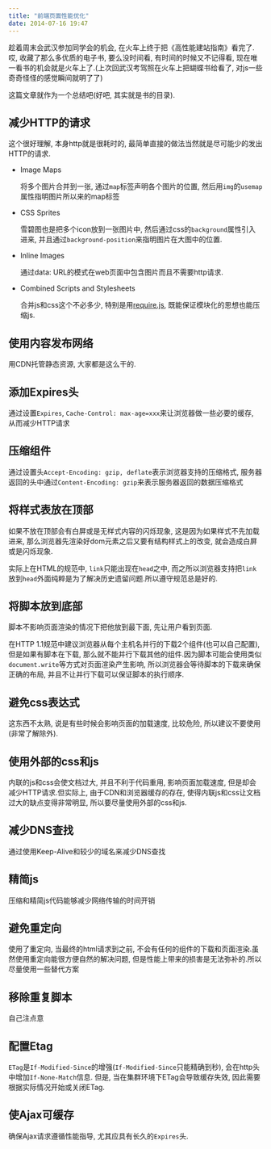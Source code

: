 ```yaml
---
title: "前端页面性能优化"
date: 2014-07-16 19:47
---
```


趁着周末会武汉参加同学会的机会, 在火车上终于把《高性能建站指南》看完了.哎, 收藏了那么多优质的电子书, 要么没时间看, 有时间的时候又不记得看, 现在唯一看书的机会就是火车上了.(上次回武汉考驾照在火车上把蝴蝶书给看了, 对js一些奇奇怪怪的感觉瞬间就明了了)

这篇文章就作为一个总结吧(好吧, 其实就是书的目录).

## 减少HTTP的请求

这个很好理解, 本身http就是很耗时的, 最简单直接的做法当然就是尽可能少的发出HTTP的请求.

* Image Maps

    将多个图片合并到一张, 通过`map`标签声明各个图片的位置, 然后用`img`的`usemap`属性指明图片所以来的map标签

* CSS Sprites

    雪碧图也是把多个icon放到一张图片中, 然后通过css的`background`属性引入进来, 并且通过`background-position`来指明图片在大图中的位置.

* Inline Images

    通过data: URL的模式在web页面中包含图片而且不需要http请求.

* Combined Scripts and Stylesheets

    合并js和css这个不必多少, 特别是用[require.js](http://requirejs.org/), 既能保证模块化的思想也能压缩js.

## 使用内容发布网络

用CDN托管静态资源, 大家都是这么干的.

## 添加Expires头

通过设置`Expires`, `Cache-Control: max-age=xxx`来让浏览器做一些必要的缓存, 从而减少HTTP请求

## 压缩组件

通过设置头`Accept-Encoding: gzip, deflate`表示浏览器支持的压缩格式, 服务器返回的头中通过`Content-Encoding: gzip`来表示服务器返回的数据压缩格式

## 将样式表放在顶部

如果不放在顶部会有白屏或是无样式内容的闪烁现象, 这是因为如果样式不先加载进来, 那么浏览器先渲染好dom元素之后又要有结构样式上的改变, 就会造成白屏或是闪烁现象.

实际上在HTML的规范中, `link`只能出现在`head`之中, 而之所以浏览器支持把`link`放到`head`外面纯粹是为了解决历史遗留问题.所以遵守规范总是好的.

## 将脚本放到底部

脚本不影响页面渲染的情况下把他放到最下面, 先让用户看到页面.

在HTTP 1.1规范中建议浏览器从每个主机名并行的下载2个组件(也可以自己配置), 但是如果有脚本在下载, 那么就不能并行下载其他的组件.因为脚本可能会使用类似`document.write`等方式对页面渲染产生影响, 所以浏览器会等待脚本的下载来确保正确的布局, 并且不让并行下载可以保证脚本的执行顺序.

## 避免css表达式

这东西不太熟, 说是有些时候会影响页面的加载速度, 比较危险, 所以建议不要使用(非常了解除外).

## 使用外部的css和js

内联的js和css会使文档过大, 并且不利于代码重用,  影响页面加载速度, 但是却会减少HTTP请求.但实际上, 由于CDN和浏览器缓存的存在, 使得内联js和css让文档过大的缺点变得非常明显, 所以要尽量使用外部的css和js.

## 减少DNS查找

通过使用Keep-Alive和较少的域名来减少DNS查找

## 精简js

压缩和精简js代码能够减少网络传输的时间开销

## 避免重定向

使用了重定向, 当最终的html请求到之前, 不会有任何的组件的下载和页面渲染.虽然使用重定向能很方便自然的解决问题, 但是性能上带来的损害是无法弥补的.所以尽量使用一些替代方案

## 移除重复脚本

自己注点意

## 配置Etag

`ETag`是`If-Modified-Since`的增强(`If-Modified-Since`只能精确到秒), 会在http头中增加`If-None-Match`信息. 但是, 当在集群环境下ETag会导致缓存失效, 因此需要根据实际情况开始或关闭ETag.

## 使Ajax可缓存

确保Ajax请求遵循性能指导, 尤其应具有长久的`Expires`头.
